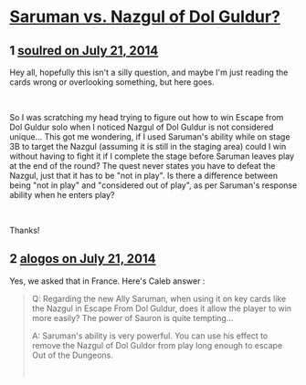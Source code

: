 # [Saruman vs. Nazgul of Dol Guldur?](https://community.fantasyflightgames.com/topic/111351-saruman-vs-nazgul-of-dol-guldur/)

## 1 [soulred on July 21, 2014](https://community.fantasyflightgames.com/topic/111351-saruman-vs-nazgul-of-dol-guldur/?do=findComment&comment=1163670)

Hey all, hopefully this isn't a silly question, and maybe I'm just reading the cards wrong or overlooking something, but here goes.

 

So I was scratching my head trying to figure out how to win Escape from Dol Guldur solo when I noticed Nazgul of Dol Guldur is not considered unique... This got me wondering, if I used Saruman's ability while on stage 3B to target the Nazgul (assuming it is still in the staging area) could I win without having to fight it if I complete the stage before Saruman leaves play at the end of the round? The quest never states you have to defeat the Nazgul, just that it has to be "not in play". Is there a difference between being "not in play" and "considered out of play", as per Saruman's response ability when he enters play?

 

Thanks!

## 2 [alogos on July 21, 2014](https://community.fantasyflightgames.com/topic/111351-saruman-vs-nazgul-of-dol-guldur/?do=findComment&comment=1163694)

Yes, we asked that in France. Here's Caleb answer :

> Q: Regarding the new Ally Saruman, when using it on key cards like the Nazgul in Escape From Dol Guldur, does it allow the player to win more easily? The power of Sauron is quite tempting...
> 
> A: Saruman's ability is very powerful. You can use his effect to remove the Nazgul of Dol Guldor from play long enough to escape Out of the Dungeons.
> 
>  

